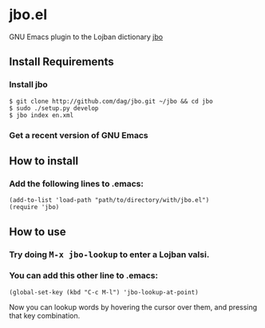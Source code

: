 # jbo.el

GNU Emacs plugin to the Lojban dictionary [jbo](http://github.com/dag/jbo)

## Install Requirements

### Install jbo

    $ git clone http://github.com/dag/jbo.git ~/jbo && cd jbo
    $ sudo ./setup.py develop
    $ jbo index en.xml

### Get a recent version of GNU Emacs

## How to install

### Add the following lines to .emacs:

    (add-to-list 'load-path "path/to/directory/with/jbo.el")
    (require 'jbo)

## How to use

### Try doing <tt>M-x jbo-lookup</tt> to enter a Lojban valsi.

### You can add this other line to .emacs:

    (global-set-key (kbd "C-c M-l") 'jbo-lookup-at-point)

Now you can lookup words by hovering the cursor over them, and pressing that key combination.
